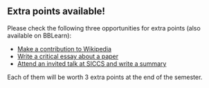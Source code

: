 ## Extra points available!
Please check the following three opportunities for extra points (also available on BBLearn):
* [Make a contribution to Wikipedia](assignments/extras/E1.wikipedia_contribution.md)
* [Write a critical essay about a paper](assignments/extras/E2.Essay.md)
* [Attend an invited talk at SICCS and write a summary](assignments/extras/E3.Talk.md)

Each of them will be worth 3 extra points at the end of the semester.
